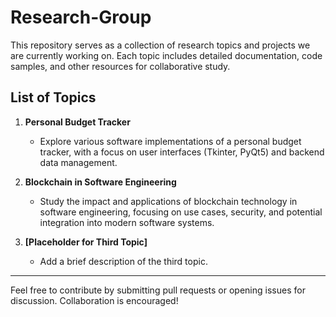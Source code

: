 # Research-Group

This repository serves as a collection of research topics and projects we are currently working on. Each topic includes detailed documentation, code samples, and other resources for collaborative study.

## List of Topics

1. **Personal Budget Tracker**
   - Explore various software implementations of a personal budget tracker, with a focus on user interfaces (Tkinter, PyQt5) and backend data management.

2. **Blockchain in Software Engineering**
   - Study the impact and applications of blockchain technology in software engineering, focusing on use cases, security, and potential integration into modern software systems.

3. **[Placeholder for Third Topic]**
   - Add a brief description of the third topic.

---

Feel free to contribute by submitting pull requests or opening issues for discussion. Collaboration is encouraged!
